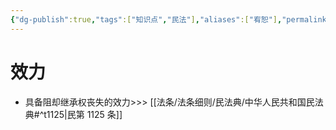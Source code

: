 ```yaml
---
{"dg-publish":true,"tags":["知识点","民法"],"aliases":["宥恕"],"permalink":"/学习笔记studyup/民法总论/感情表示/","dgPassFrontmatter":true,"created":"2024-07-14T19:18:02.732+08:00","updated":"2024-10-28T11:44:02.290+08:00"}
---
```


# 效力
- 具备阻却继承权丧失的效力>>> [[法条/法条细则/民法典/中华人民共和国民法典#^t1125\|民第 1125 条]]